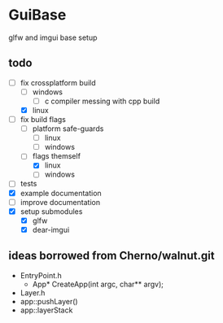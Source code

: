 # GuiBase

glfw and imgui base setup

## todo

- [ ] fix crossplatform build
  - [ ] windows
    - [ ] c compiler messing with cpp build
  - [x] linux
- [ ] fix build flags
  - [ ] platform safe-guards
    - [ ] linux
    - [ ] windows
  - [ ] flags themself
    - [x] linux
    - [ ] windows
- [ ] tests
- [x] example documentation
- [ ] improve documentation
- [x] setup submodules
  - [x] glfw
  - [x] dear-imgui

## ideas borrowed from Cherno/walnut.git

- EntryPoint.h
  - App* CreateApp(int argc, char** argv);
- Layer.h
- app::pushLayer()
- app::layerStack
